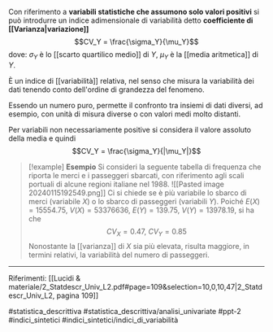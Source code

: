 Con riferimento a **variabili statistiche che assumono solo valori positivi** si può introdurre un indice adimensionale di variabilità detto **coefficiente di [[Varianza|variazione]]** $$CV_Y = \frac{\sigma_Y}{\mu_Y}$$dove: $\sigma_Y$ è lo [[scarto quartilico medio]] di $Y$, $\mu_Y$ è la [[media aritmetica]] di $Y$.

È un indice di [[variabilità]] relativa, nel senso che misura la variabilità dei dati tenendo conto dell'ordine di grandezza del fenomeno.

Essendo un numero puro, permette il confronto tra insiemi di dati diversi, ad esempio, con unità di misura diverse o con valori medi molto distanti.

Per variabili non necessariamente positive si considera il valore assoluto della media e quindi $$CV_Y = \frac{\sigma_Y}{|\mu_Y|}$$ 
>[!example] **Esempio**
Si consideri la seguente tabella di frequenza che riporta le merci e i passeggeri sbarcati, con riferimento agli scali portuali di alcune regioni italiane nel 1988.
![[Pasted image 20240115192549.png]]
Ci si chiede se è più variabile lo sbarco di merci (variabile $X$) o lo sbarco di passeggeri (variabili $Y$). Poiché $E(X) = 15554.75,\ V(X) = 53376636,\ E(Y) = 139.75,\ V(Y) = 13978.19$, si ha che $$CV_X = 0.47,\ CV_Y=0.85$$ Nonostante la [[varianza]] di $X$ sia più elevata, risulta maggiore, in termini relativi, la variabilità del numero di passeggeri.
***

Riferimenti:
[[Lucidi & materiale/2_Statdescr_Univ_L2.pdf#page=109&selection=10,0,10,47|2_Statdescr_Univ_L2, pagina 109]]

#statistica_descrittiva 
#statistica_descrittiva/analisi_univariate
#ppt-2 
#indici_sintetici 
#indici_sintetici/indici_di_variabilità  